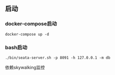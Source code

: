 ## 启动

### docker-compose启动
    docker-compose up -d 

### bash启动
    ./bin/seata-server.sh -p 8091 -h 127.0.0.1 -m db
依赖skywalking监控    
